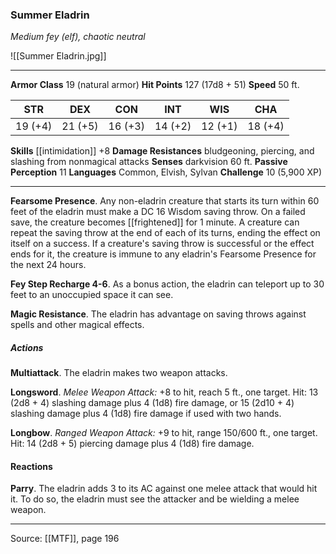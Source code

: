 ### Summer Eladrin
_Medium fey (elf), chaotic neutral_

![[Summer Eladrin.jpg]]




---

**Armor Class** 19 (natural armor)
**Hit Points** 127 (17d8 + 51)
**Speed** 50 ft.

| STR     | DEX     | CON     | INT     | WIS     | CHA     |
|---------|---------|---------|---------|---------|---------|
| 19 (+4) | 21 (+5) | 16 (+3) | 14 (+2) | 12 (+1) | 18 (+4) |

**Skills** [[intimidation]] +8
**Damage Resistances** bludgeoning, piercing, and slashing from nonmagical attacks
**Senses** darkvision 60 ft.
**Passive Perception** 11
**Languages** Common, Elvish, Sylvan
**Challenge** 10 (5,900 XP)

---

**Fearsome Presence**. Any non-eladrin creature that starts its turn within 60 feet of the eladrin must make a DC 16 Wisdom saving throw. On a failed save, the creature becomes [[frightened]] for 1 minute. A creature can repeat the saving throw at the end of each of its turns, ending the effect on itself on a success. If a creature's saving throw is successful or the effect ends for it, the creature is immune to any eladrin's Fearsome Presence for the next 24 hours.

**Fey Step Recharge 4-6**. As a bonus action, the eladrin can teleport up to 30 feet to an unoccupied space it can see.

**Magic Resistance**. The eladrin has advantage on saving throws against spells and other magical effects.

##### Actions
**Multiattack**. The eladrin makes two weapon attacks.

**Longsword**. _Melee Weapon Attack:_ +8 to hit, reach 5 ft., one target. Hit: 13 (2d8 + 4) slashing damage plus 4 (1d8) fire damage, or 15 (2d10 + 4) slashing damage plus 4 (1d8) fire damage if used with two hands.

**Longbow**. _Ranged Weapon Attack:_ +9 to hit, range 150/600 ft., one target. Hit: 14 (2d8 + 5) piercing damage plus 4 (1d8) fire damage.

#### Reactions
**Parry**. The eladrin adds 3 to its AC against one melee attack that would hit it. To do so, the eladrin must see the attacker and be wielding a melee weapon.


---

Source: [[MTF]], page 196